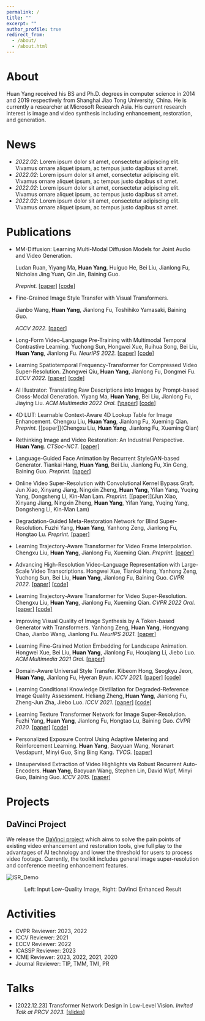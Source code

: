 ```yaml
---
permalink: /
title: ""
excerpt: ""
author_profile: true
redirect_from: 
  - /about/
  - /about.html
---
```


<span class='anchor' id='about'></span>

# About
Huan Yang received his BS and Ph.D. degrees in computer science in 2014 and 2019 respectively from Shanghai Jiao Tong University, China. He is currently a researcher at Microsoft Research Asia. His current research interest is image and video synthesis including enhancement, restoration, and generation.

<span class='anchor' id='news'></span>

# News
- *2022.02*: Lorem ipsum dolor sit amet, consectetur adipiscing elit. Vivamus ornare aliquet ipsum, ac tempus justo dapibus sit amet. 
- *2022.02*: Lorem ipsum dolor sit amet, consectetur adipiscing elit. Vivamus ornare aliquet ipsum, ac tempus justo dapibus sit amet. 
- *2022.02*: Lorem ipsum dolor sit amet, consectetur adipiscing elit. Vivamus ornare aliquet ipsum, ac tempus justo dapibus sit amet. 
- *2022.02*: Lorem ipsum dolor sit amet, consectetur adipiscing elit. Vivamus ornare aliquet ipsum, ac tempus justo dapibus sit amet. 

<span class='anchor' id='publications'></span>

# Publications
- MM-Diffusion: Learning Multi-Modal Diffusion Models for Joint Audio and Video Generation.

  Ludan Ruan, Yiyang Ma, **Huan Yang**, Huiguo He, Bei Liu, Jianlong Fu, Nicholas Jing Yuan, Qin Jin, Baining Guo.
  
  *Preprint.* [\[paper\]](https://arxiv.org/abs/2212.09478) [\[code\]](https://arxiv.org/abs/2212.09478)

- Fine-Grained Image Style Transfer with Visual Transformers.

  Jianbo Wang, **Huan Yang**, Jianlong Fu, Toshihiko Yamasaki, Baining Guo.
  
  *ACCV 2022.* [\[paper\]](https://arxiv.org/abs/2210.05176)
  
- Long-Form Video-Language Pre-Training with Multimodal Temporal Contrastive Learning. Yuchong Sun, Hongwei Xue, Ruihua Song, Bei Liu, **Huan Yang**, Jianlong Fu. *NeurIPS 2022.* [\[paper\]](https://arxiv.org/abs/2210.06031) [\[code\]](https://github.com/microsoft/XPretrain/tree/main/LF-VILA)
- Learning Spatiotemporal Frequency-Transformer for Compressed Video Super-Resolution. Zhongwei Qiu, **Huan Yang**, Jianlong Fu, Dongmei Fu. *ECCV 2022.* [\[paper\]](https://arxiv.org/abs/2208.03012) [\[code\]](https://github.com/researchmm/FTVSR)
- AI Illustrator: Translating Raw Descriptions into Images by Prompt-based Cross-Modal Generation. Yiyang Ma, **Huan Yang**, Bei Liu, Jianlong Fu, Jiaying Liu. *ACM Multimedia 2022 Oral.* [[\paper]](https://arxiv.org/abs/2209.03160) [\[code\]](https://github.com/researchmm/AI_Illustrator)
- 4D LUT: Learnable Context-Aware 4D Lookup Table for Image Enhancement. Chengxu Liu, **Huan Yang**, Jianlong Fu, Xueming Qian. *Preprint.* [\[paper\]](Chengxu Liu, **Huan Yang**, Jianlong Fu, Xueming Qian)
- Rethinking Image and Video Restoration: An Industrial Perspective. **Huan Yang**. *CTSoc-NCT.* [\[paper\]](https://ctsoc.ieee.org/images/CTSOC-NCT-2022-09-FA.pdf)
- Language-Guided Face Animation by Recurrent StyleGAN-based Generator. Tiankai Hang, **Huan Yang**, Bei Liu, Jianlong Fu, Xin Geng, Baining Guo. *Preprint.* [\[paper\]](https://arxiv.org/abs/2208.05617)
- Online Video Super-Resolution with Convolutional Kernel Bypass Graft. Jun Xiao, Xinyang Jiang, Ningxin Zheng, **Huan Yang**, Yifan Yang, Yuqing Yang, Dongsheng Li, Kin-Man Lam. *Preprint.* [\[paper\]](Jun Xiao, Xinyang Jiang, Ningxin Zheng, **Huan Yang**, Yifan Yang, Yuqing Yang, Dongsheng Li, Kin-Man Lam)
- Degradation-Guided Meta-Restoration Network for Blind Super-Resolution. Fuzhi Yang, **Huan Yang**, Yanhong Zeng, Jianlong Fu, Hongtao Lu. *Preprint.* [\[paper\]](https://arxiv.org/abs/2207.00943)
- Learning Trajectory-Aware Transformer for Video Frame Interpolation. Chengxu Liu, **Huan Yang**, Jianlong Fu, Xueming Qian. *Preprint.* [\[paper\]](https://arxiv.org/abs/2207.09048)
- Advancing High-Resolution Video-Language Representation with Large-Scale Video Transcriptions. Hongwei Xue, Tiankai Hang, Yanhong Zeng, Yuchong Sun, Bei Liu, **Huan Yang**, Jianlong Fu, Baining Guo. *CVPR 2022.* [\[paper\]](https://arxiv.org/abs/2111.10337) [\[code\]](https://github.com/microsoft/XPretrain/tree/main/hd-vila)
- Learning Trajectory-Aware Transformer for Video Super-Resolution. Chengxu Liu, **Huan Yang**, Jianlong Fu, Xueming Qian. *CVPR 2022 Oral.* [\[paper\]](https://arxiv.org/abs/2204.04216) [\[code\]](https://github.com/researchmm/TTVSR)
- Improving Visual Quality of Image Synthesis by A Token-based Generator with Transformers. Yanhong Zeng, **Huan Yang**, Hongyang Chao, Jianbo Wang, Jianlong Fu. *NeurIPS 2021.* [\[paper\]](https://arxiv.org/abs/2111.03481)
- Learning Fine-Grained Motion Embedding for Landscape Animation. Hongwei Xue, Bei Liu, **Huan Yang**, Jianlong Fu, Houqiang Li, Jiebo Luo. *ACM Multimedia 2021 Oral.* [\[paper\]](https://arxiv.org/abs/2109.02216)
- Domain-Aware Universal Style Transfer. Kibeom Hong, Seogkyu Jeon, **Huan Yang**, Jianlong Fu, Hyeran Byun. *ICCV 2021.* [\[paper\]](https://arxiv.org/abs/2108.04441) [\[code\]](https://github.com/Kibeom-Hong/Domain-Aware-Style-Transfer)
- Learning Conditional Knowledge Distillation for Degraded-Reference Image Quality Assessment. Heliang Zheng, **Huan Yang**, Jianlong Fu, Zheng-Jun Zha, Jiebo Luo. *ICCV 2021.* [\[paper\]](https://arxiv.org/abs/2108.07948) [\[code\]](https://github.com/researchmm/CKDN)
- Learning Texture Transformer Network for Image Super-Resolution. Fuzhi Yang, **Huan Yang**, Jianlong Fu, Hongtao Lu, Baining Guo. *CVPR 2020.* [\[paper\]](https://arxiv.org/abs/2006.04139) [\[code\]](https://github.com/researchmm/TTSR)
- Personalized Exposure Control Using Adaptive Metering and Reinforcement Learning. **Huan Yang**, Baoyuan Wang, Noranart Vesdapunt, Minyi Guo, Sing Bing Kang. *TVCG.* [\[paper\]](https://arxiv.org/abs/1803.02269)
- Unsupervised Extraction of Video Highlights via Robust Recurrent Auto-Encoders. **Huan Yang**, Baoyuan Wang, Stephen Lin, David Wipf, Minyi Guo, Baining Guo. *ICCV 2015.* [\[paper\]](https://arxiv.org/abs/1510.01442)

<span class='anchor' id='projects'></span>

# Projects
## DaVinci Project 
We release the [DaVinci project](https://github.com/microsoft/DaVinci) which aims to solve the pain points of existing video enhancement and restoration tools, give full play to the advantages of AI technology and lower the threshold for users to process video footage. Currently, the toolkit includes general image super-resolution and conference meeting enhancement features.

![ISR_Demo](files/DaVinci_ISR_Demo.png)
<p align="center">Left: Input Low-Quality Image, Right: DaVinci Enhanced Result</p>

<span class='anchor' id='activities'></span>

# Activities
- CVPR Reviewer: 2023, 2022
- ICCV Reviewer: 2021
- ECCV Reviewer: 2022
- ICASSP Reviewer: 2023
- ICME Reviewer: 2023, 2022, 2021, 2020
- Journal Reviewer: TIP, TMM, TMI, PR

<span class='anchor' id='talks'></span>

# Talks
- \[2022.12.23\] Transformer Network Design in Low-Level Vision. *Invited Talk at PRCV 2023.* [\[slides\]](files\prcv2023_invited_talk.pdf)